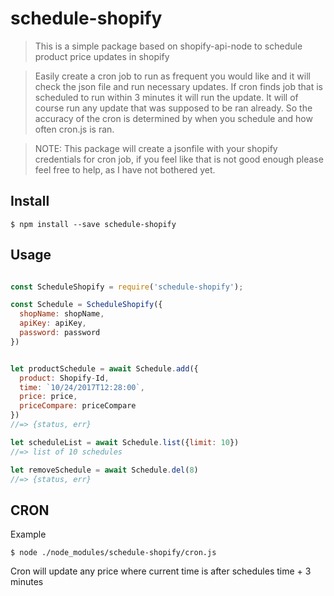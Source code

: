 
# schedule-shopify

> This is a simple package based on shopify-api-node to schedule product price updates in shopify

> Easily create a cron job to run as frequent you would like and it will check the json file and run necessary updates. If cron finds job that is scheduled to run within 3 minutes it will run the update. It will of course run any update that was supposed to be ran already. So the accuracy of the cron is determined by when you schedule and how often cron.js is ran.

> NOTE: This package will create a jsonfile with your shopify credentials for cron job, if you feel like that is not good enough please feel free to help, as I have not bothered yet.


## Install

```
$ npm install --save schedule-shopify
```

## Usage

```js

const ScheduleShopify = require('schedule-shopify');

const Schedule = ScheduleShopify({
  shopName: shopName,
  apiKey: apiKey,
  password: password
})


let productSchedule = await Schedule.add({
  product: Shopify-Id,
  time: `10/24/2017T12:28:00`,
  price: price,
  priceCompare: priceCompare
})
//=> {status, err}

let scheduleList = await Schedule.list({limit: 10})
//=> list of 10 schedules

let removeSchedule = await Schedule.del(8)
//=> {status, err}

```

## CRON


Example

```
$ node ./node_modules/schedule-shopify/cron.js
```

Cron will update any price where current time is after schedules time + 3 minutes
